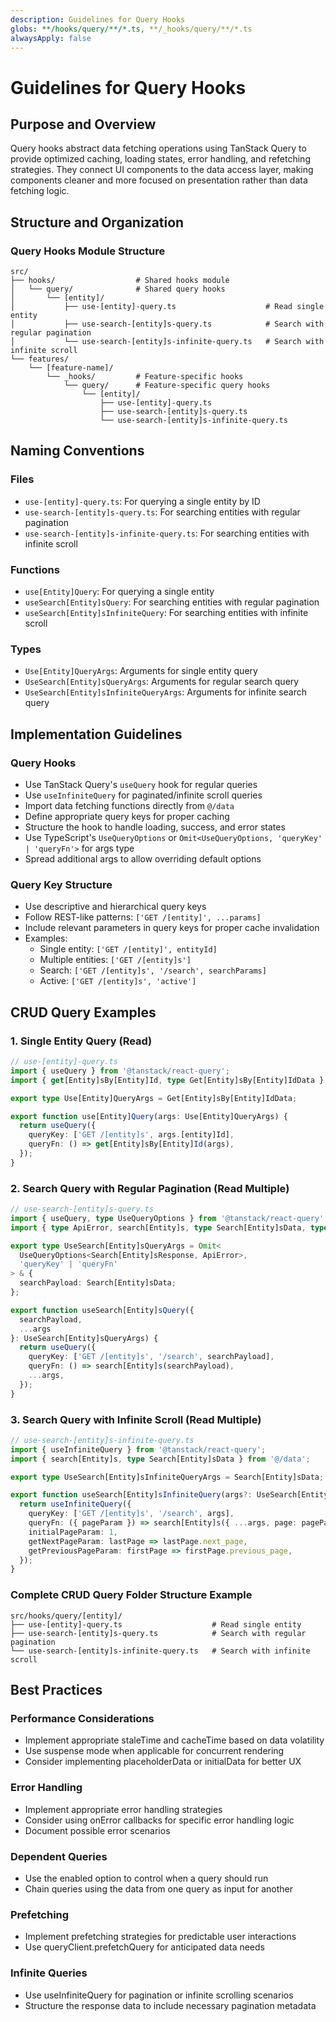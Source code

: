 ```yaml
---
description: Guidelines for Query Hooks
globs: **/hooks/query/**/*.ts, **/_hooks/query/**/*.ts
alwaysApply: false
---
```

# Guidelines for Query Hooks

## Purpose and Overview
Query hooks abstract data fetching operations using TanStack Query to provide optimized caching, loading states, error handling, and refetching strategies. They connect UI components to the data access layer, making components cleaner and more focused on presentation rather than data fetching logic.

## Structure and Organization

### Query Hooks Module Structure
```
src/
├── hooks/                  # Shared hooks module
│   └── query/              # Shared query hooks
│       └── [entity]/
│           ├── use-[entity]-query.ts                    # Read single entity
│           ├── use-search-[entity]s-query.ts            # Search with regular pagination
│           └── use-search-[entity]s-infinite-query.ts   # Search with infinite scroll
└── features/
    └── [feature-name]/
        └── _hooks/         # Feature-specific hooks
            └── query/      # Feature-specific query hooks
                └── [entity]/
                    ├── use-[entity]-query.ts
                    ├── use-search-[entity]s-query.ts
                    └── use-search-[entity]s-infinite-query.ts
```

## Naming Conventions

### Files
- `use-[entity]-query.ts`: For querying a single entity by ID
- `use-search-[entity]s-query.ts`: For searching entities with regular pagination
- `use-search-[entity]s-infinite-query.ts`: For searching entities with infinite scroll

### Functions
- `use[Entity]Query`: For querying a single entity
- `useSearch[Entity]sQuery`: For searching entities with regular pagination
- `useSearch[Entity]sInfiniteQuery`: For searching entities with infinite scroll

### Types
- `Use[Entity]QueryArgs`: Arguments for single entity query
- `UseSearch[Entity]sQueryArgs`: Arguments for regular search query
- `UseSearch[Entity]sInfiniteQueryArgs`: Arguments for infinite search query

## Implementation Guidelines

### Query Hooks
- Use TanStack Query's `useQuery` hook for regular queries
- Use `useInfiniteQuery` for paginated/infinite scroll queries
- Import data fetching functions directly from `@/data`
- Define appropriate query keys for proper caching
- Structure the hook to handle loading, success, and error states
- Use TypeScript's `UseQueryOptions` or `Omit<UseQueryOptions, 'queryKey' | 'queryFn'>` for args type
- Spread additional args to allow overriding default options

### Query Key Structure
- Use descriptive and hierarchical query keys
- Follow REST-like patterns: `['GET /[entity]', ...params]`
- Include relevant parameters in query keys for proper cache invalidation
- Examples:
  - Single entity: `['GET /[entity]', entityId]`
  - Multiple entities: `['GET /[entity]s']`
  - Search: `['GET /[entity]s', '/search', searchParams]`
  - Active: `['GET /[entity]s', 'active']`

## CRUD Query Examples

### 1. Single Entity Query (Read)
```typescript
// use-[entity]-query.ts
import { useQuery } from '@tanstack/react-query';
import { get[Entity]sBy[Entity]Id, type Get[Entity]sBy[Entity]IdData } from '@/data';

export type Use[Entity]QueryArgs = Get[Entity]sBy[Entity]IdData;

export function use[Entity]Query(args: Use[Entity]QueryArgs) {
  return useQuery({
    queryKey: ['GET /[entity]s', args.[entity]Id],
    queryFn: () => get[Entity]sBy[Entity]Id(args),
  });
}
```

### 2. Search Query with Regular Pagination (Read Multiple)
```typescript
// use-search-[entity]s-query.ts
import { useQuery, type UseQueryOptions } from '@tanstack/react-query';
import { type ApiError, search[Entity]s, type Search[Entity]sData, type Search[Entity]sResponse } from '@/data';

export type UseSearch[Entity]sQueryArgs = Omit<
  UseQueryOptions<Search[Entity]sResponse, ApiError>,
  'queryKey' | 'queryFn'
> & {
  searchPayload: Search[Entity]sData;
};

export function useSearch[Entity]sQuery({
  searchPayload,
  ...args
}: UseSearch[Entity]sQueryArgs) {
  return useQuery({
    queryKey: ['GET /[entity]s', '/search', searchPayload],
    queryFn: () => search[Entity]s(searchPayload),
    ...args,
  });
}
```

### 3. Search Query with Infinite Scroll (Read Multiple)
```typescript
// use-search-[entity]s-infinite-query.ts
import { useInfiniteQuery } from '@tanstack/react-query';
import { search[Entity]s, type Search[Entity]sData } from '@/data';

export type UseSearch[Entity]sInfiniteQueryArgs = Search[Entity]sData;

export function useSearch[Entity]sInfiniteQuery(args?: UseSearch[Entity]sInfiniteQueryArgs) {
  return useInfiniteQuery({
    queryKey: ['GET /[entity]s', '/search', args],
    queryFn: ({ pageParam }) => search[Entity]s({ ...args, page: pageParam }),
    initialPageParam: 1,
    getNextPageParam: lastPage => lastPage.next_page,
    getPreviousPageParam: firstPage => firstPage.previous_page,
  });
}
```

### Complete CRUD Query Folder Structure Example
```
src/hooks/query/[entity]/
├── use-[entity]-query.ts                    # Read single entity
├── use-search-[entity]s-query.ts            # Search with regular pagination
└── use-search-[entity]s-infinite-query.ts   # Search with infinite scroll
```

## Best Practices

### Performance Considerations
- Implement appropriate staleTime and cacheTime based on data volatility
- Use suspense mode when applicable for concurrent rendering
- Consider implementing placeholderData or initialData for better UX

### Error Handling
- Implement appropriate error handling strategies
- Consider using onError callbacks for specific error handling logic
- Document possible error scenarios

### Dependent Queries
- Use the enabled option to control when a query should run
- Chain queries using the data from one query as input for another

### Prefetching
- Implement prefetching strategies for predictable user interactions
- Use queryClient.prefetchQuery for anticipated data needs

### Infinite Queries
- Use useInfiniteQuery for pagination or infinite scrolling scenarios
- Structure the response data to include necessary pagination metadata